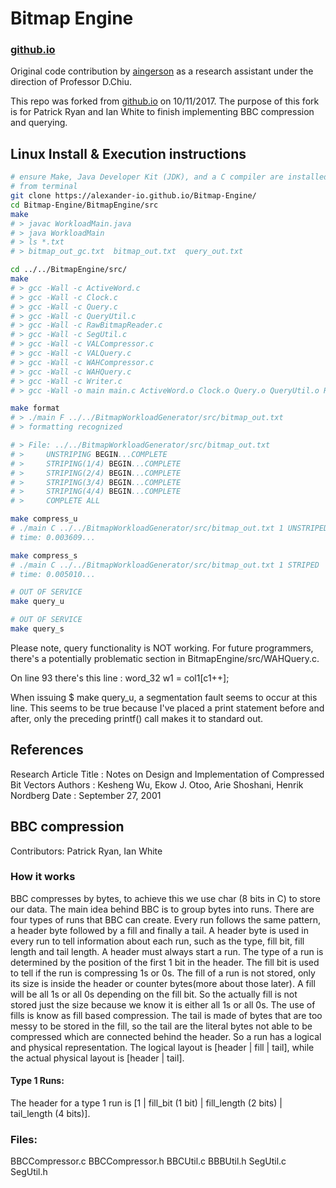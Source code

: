 # Bitmap Engine
### [github.io](https://alexander-io.github.io/Bitmap-Engine/)
Original code contribution by [aingerson](https://github.com/aingerson/Bitmap-Engine) as a research assistant under the direction of Professor D.Chiu.

This repo was forked from [github.io](https://alexander-io.github.io/Bitmap-Engine/) on 10/11/2017.  The purpose of this fork is for Patrick Ryan and Ian White to finish implementing BBC compression and querying.

## Linux Install & Execution instructions
```bash
# ensure Make, Java Developer Kit (JDK), and a C compiler are installed
# from terminal
git clone https://alexander-io.github.io/Bitmap-Engine/
cd Bitmap-Engine/BitmapEngine/src
make
# > javac WorkloadMain.java
# > java WorkloadMain
# > ls *.txt
# > bitmap_out_gc.txt  bitmap_out.txt  query_out.txt

cd ../../BitmapEngine/src/
make
# > gcc -Wall -c ActiveWord.c
# > gcc -Wall -c Clock.c
# > gcc -Wall -c Query.c
# > gcc -Wall -c QueryUtil.c
# > gcc -Wall -c RawBitmapReader.c
# > gcc -Wall -c SegUtil.c
# > gcc -Wall -c VALCompressor.c
# > gcc -Wall -c VALQuery.c
# > gcc -Wall -c WAHCompressor.c
# > gcc -Wall -c WAHQuery.c
# > gcc -Wall -c Writer.c
# > gcc -Wall -o main main.c ActiveWord.o Clock.o Query.o QueryUtil.o RawBitmapReader.o SegUtil.o VALCompressor.o VALQuery.o WAHCompressor.o WAHQuery.o Writer.o -lpthread -lm

make format
# > ./main F ../../BitmapWorkloadGenerator/src/bitmap_out.txt
# > formatting recognized

# > File: ../../BitmapWorkloadGenerator/src/bitmap_out.txt
# > 	UNSTRIPING BEGIN...COMPLETE
# > 	STRIPING(1/4) BEGIN...COMPLETE
# > 	STRIPING(2/4) BEGIN...COMPLETE
# > 	STRIPING(3/4) BEGIN...COMPLETE
# > 	STRIPING(4/4) BEGIN...COMPLETE
# > 	COMPLETE ALL

make compress_u
# ./main C ../../BitmapWorkloadGenerator/src/bitmap_out.txt 1 UNSTRIPED
# time: 0.003609...

make compress_s
# ./main C ../../BitmapWorkloadGenerator/src/bitmap_out.txt 1 STRIPED
# time: 0.005010...

# OUT OF SERVICE
make query_u

# OUT OF SERVICE
make query_s

```
Please note, query functionality is NOT working. For future programmers, there's a potentially problematic section in BitmapEngine/src/WAHQuery.c.

On line 93 there's this line :
  word_32 w1 = col1[c1++];

When issuing $ make query_u, a segmentation fault seems to occur at this line. This seems to be true because I've placed a print statement before and after, only the preceding printf() call makes it to standard out.

## References
  Research Article Title :
  Notes on Design and Implementation of Compressed Bit Vectors
  Authors : Kesheng Wu, Ekow J. Otoo, Arie Shoshani, Henrik Nordberg
  Date : September 27, 2001

## BBC compression
  Contributors: Patrick Ryan, Ian White
### How it works
  BBC compresses by bytes, to achieve this we use char (8 bits in C) to store our data.  The main idea behind BBC is to group bytes into runs.  There are four types of runs that BBC can create.  Every run follows the same pattern, a header byte followed by a fill and finally a tail.  A header byte is used in every run to tell information about each run, such as the type, fill bit, fill length and tail length.  A header must always start a run.  The type of a run is determined by the position of the first 1 bit in the header.  The fill bit is used to tell if the run is compressing 1s or 0s.  The fill of a run is not stored, only its size is inside the header or counter bytes(more about those later).  A fill will be all 1s or all 0s depending on the fill bit. So the actually fill is not stored just the size because we know it is either all 1s or all 0s.  The use of fills is know as fill based compression.  The tail is made of bytes that are too messy to be stored in the fill, so the tail are the literal bytes not able to be compressed which are connected behind the header.  So a run has a logical and physical representation.  The logical layout is [header | fill | tail], while the actual physical layout is [header | tail].
#### Type 1 Runs:
  The header for a type 1 run is [1 | fill_bit (1 bit) | fill_length (2 bits) | tail_length (4 bits)].  
### Files:
  BBCCompressor.c
  BBCCompressor.h
  BBCUtil.c
  BBBUtil.h
  SegUtil.c
  SegUtil.h
